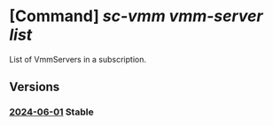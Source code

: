 # [Command] _sc-vmm vmm-server list_

List of VmmServers in a subscription.

## Versions

### [2024-06-01](/Resources/mgmt-plane/L3N1YnNjcmlwdGlvbnMve30vcHJvdmlkZXJzL21pY3Jvc29mdC5zY3ZtbS92bW1zZXJ2ZXJz/2024-06-01.xml) **Stable**

<!-- mgmt-plane /subscriptions/{}/providers/microsoft.scvmm/vmmservers 2024-06-01 -->
<!-- mgmt-plane /subscriptions/{}/resourcegroups/{}/providers/microsoft.scvmm/vmmservers 2024-06-01 -->
